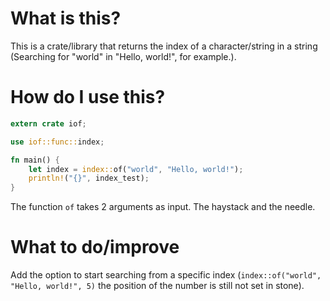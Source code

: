 # What is this?
This is a crate/library that returns the index of a character/string in a string (Searching for "world" in "Hello, world!", for example.).

# How do I use this?
```rust
extern crate iof;

use iof::func::index;

fn main() {
    let index = index::of("world", "Hello, world!");
    println!("{}", index_test);
}
```

The function `of` takes 2 arguments as input. The haystack and the needle.

# What to do/improve
Add the option to start searching from a specific index (`index::of("world", "Hello, world!", 5)` the position of the number is still not set in stone).
